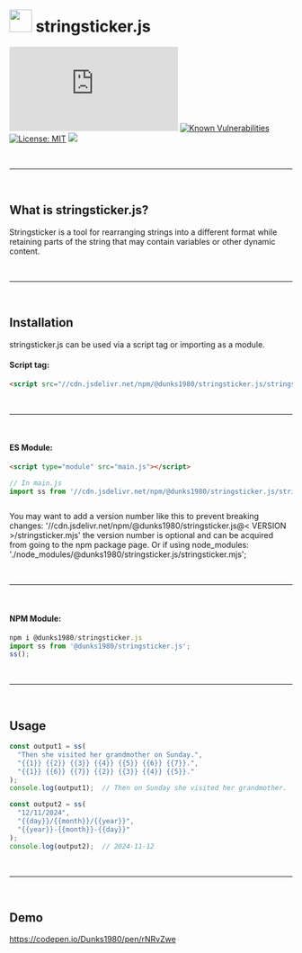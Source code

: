 # <img src="https://cdn.jsdelivr.net/npm/@dunks1980/stringsticker.js/favicon.svg?v=1" width="40"> stringsticker.js
[![npm version](https://img.shields.io/npm/v/@dunks1980/stringsticker.js)](https://npmjs.org/package/@dunks1980/stringsticker.js) 
[![Known Vulnerabilities](https://snyk.io/test/github/dunks1980/stringsticker.js/badge.svg?targetFile=package.json)](https://snyk.io/test/github/dunks1980/stringsticker.js?targetFile=package.json) 
[![License: MIT](https://img.shields.io/badge/License-MIT-yellow.svg)](https://raw.githubusercontent.com/Dunks1980/stringsticker.js/main/LICENSE)
[![](https://data.jsdelivr.com/v1/package/npm/@dunks1980/stringsticker.js/badge)](https://www.jsdelivr.com/package/npm/@dunks1980/stringsticker.js)

<br/>
<hr/>
<br/>


## What is stringsticker.js?
Stringsticker is a tool for rearranging strings into a different format while retaining parts of the string that may contain variables or other dynamic content.

<br/>
<hr/>
<br/>

## Installation

stringsticker.js can be used via a script tag or importing as a module.

#### Script tag:
```html
<script src="//cdn.jsdelivr.net/npm/@dunks1980/stringsticker.js/stringsticker.js"></script>
```
<br/>
<hr/>
<br/>

#### ES Module:

```html
<script type="module" src="main.js"></script>
```

```javascript
// In main.js
import ss from '//cdn.jsdelivr.net/npm/@dunks1980/stringsticker.js/stringsticker.mjs';



```

You may want to add a version number like this to prevent breaking changes: '//cdn.jsdelivr.net/npm/@dunks1980/stringsticker.js@< VERSION >/stringsticker.mjs' the version number is optional and can be acquired from going to the npm package page. Or if using node_modules: './node_modules/@dunks1980/stringsticker.js/stringsticker.mjs'; <br>

<br/>
<hr/>
<br/>

#### NPM Module:
```javascript
npm i @dunks1980/stringsticker.js
import ss from '@dunks1980/stringsticker.js';
ss();
```

<br/>
<hr/>
<br/>

## Usage

```js
const output1 = ss(
  "Then she visited her grandmother on Sunday.",
  "{{1}} {{2}} {{3}} {{4}} {{5}} {{6}} {{7}}.",
  "{{1}} {{6}} {{7}} {{2}} {{3}} {{4}} {{5}}."
);
console.log(output1);  // Then on Sunday she visited her grandmother.

const output2 = ss(
  "12/11/2024",
  "{{day}}/{{month}}/{{year}}",
  "{{year}}-{{month}}-{{day}}"
);
console.log(output2);  // 2024-11-12
```
<br/>
<hr/>
<br/>

## Demo

https://codepen.io/Dunks1980/pen/rNRvZwe